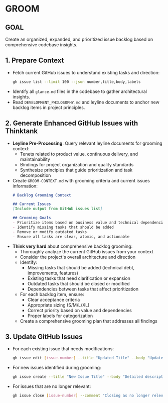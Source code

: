 # GROOM

## GOAL
Create an organized, expanded, and prioritized issue backlog based on comprehensive codebase insights.

## 1. Prepare Context
- Fetch current GitHub issues to understand existing tasks and direction:
  ```bash
  gh issue list --limit 100 --json number,title,body,labels
  ```
- Identify all `glance.md` files in the codebase to gather architectural insights.
- Read `DEVELOPMENT_PHILOSOPHY.md` and leyline documents to anchor new backlog items in project principles.

## 2. Generate Enhanced GitHub Issues with Thinktank
- **Leyline Pre-Processing**: Query relevant leyline documents for grooming context:
  - Tenets related to product value, continuous delivery, and maintainability
  - Bindings for project organization and quality standards
  - Synthesize principles that guide prioritization and task decomposition
- Create `GROOM-CONTEXT.md` with grooming criteria and current issues information:
  ```markdown
  # Backlog Grooming Context

  ## Current Issues
  [Include output from GitHub issues list]

  ## Grooming Goals
  - Prioritize items based on business value and technical dependencies
  - Identify missing tasks that should be added
  - Remove or modify outdated tasks
  - Ensure all tasks are clear, atomic, and actionable
  ```
- **Think very hard** about comprehensive backlog grooming:
  - Thoroughly analyze the current GitHub issues from your context
  - Consider the project's overall architecture and direction
  - Identify:
    * Missing tasks that should be added (technical debt, improvements, features)
    * Existing tasks that need clarification or expansion
    * Outdated tasks that should be closed or modified
    * Dependencies between tasks that affect prioritization
  - For each backlog item, ensure:
    * Clear acceptance criteria
    * Appropriate sizing (S/M/L/XL)
    * Correct priority based on value and dependencies
    * Proper labels for categorization
  - Create a comprehensive grooming plan that addresses all findings

## 3. Update GitHub Issues
- For each existing issue that needs modifications:
  ```bash
  gh issue edit [issue-number] --title "Updated Title" --body "Updated description" --add-label "priority:high,type:feature"
  ```
- For new issues identified during grooming:
  ```bash
  gh issue create --title "New Issue Title" --body "Detailed description" --label "priority:medium,type:feature,size:m"
  ```
- For issues that are no longer relevant:
  ```bash
  gh issue close [issue-number] --comment "Closing as no longer relevant: [explanation]"
  ```
